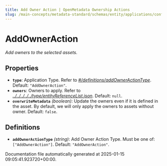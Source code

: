 ```yaml
---
title: Add Owner Action | OpenMetadata Ownership Actions
slug: /main-concepts/metadata-standard/schemas/entity/applications/configuration/external/automator/addowneraction
---
```


# AddOwnerAction

*Add owners to the selected assets.*

## Properties

- **`type`**: Application Type. Refer to *[#/definitions/addOwnerActionType](#definitions/addOwnerActionType)*. Default: `"AddOwnerAction"`.
- **`owners`**: Owners to apply. Refer to *[../../../../../type/entityReferenceList.json](#/../../../../type/entityReferenceList.json)*. Default: `null`.
- **`overwriteMetadata`** *(boolean)*: Update the owners even if it is defined in the asset. By default, we will only apply the owners to assets without owner. Default: `false`.
## Definitions

- **`addOwnerActionType`** *(string)*: Add Owner Action Type. Must be one of: `["AddOwnerAction"]`. Default: `"AddOwnerAction"`.


Documentation file automatically generated at 2025-01-15 09:05:41.923720+00:00.
